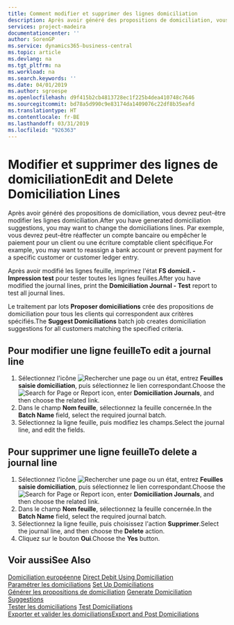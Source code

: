 ```yaml
---
title: Comment modifier et supprimer des lignes domiciliation
description: Après avoir généré des propositions de domiciliation, vous devrez peut-être modifier les lignes domiciliation. Par exemple, vous devrez peut-être réaffecter un compte bancaire ou empêcher le paiement pour un client ou une écriture comptable client spécifique.
services: project-madeira
documentationcenter: ''
author: SorenGP
ms.service: dynamics365-business-central
ms.topic: article
ms.devlang: na
ms.tgt_pltfrm: na
ms.workload: na
ms.search.keywords: ''
ms.date: 04/01/2019
ms.author: sgroespe
ms.openlocfilehash: d9f415b2cb4813728ec1f225b4dea410748c7646
ms.sourcegitcommit: bd78a5d990c9e83174da1409076c22df8b35eafd
ms.translationtype: HT
ms.contentlocale: fr-BE
ms.lasthandoff: 03/31/2019
ms.locfileid: "926363"
---
```

# <a name="edit-and-delete-domiciliation-lines"></a><span data-ttu-id="b79b2-104">Modifier et supprimer des lignes de domiciliation</span><span class="sxs-lookup"><span data-stu-id="b79b2-104">Edit and Delete Domiciliation Lines</span></span>
<span data-ttu-id="b79b2-105">Après avoir généré des propositions de domiciliation, vous devrez peut-être modifier les lignes domiciliation.</span><span class="sxs-lookup"><span data-stu-id="b79b2-105">After you have generated domiciliation suggestions, you may want to change the domiciliations lines.</span></span> <span data-ttu-id="b79b2-106">Par exemple, vous devrez peut-être réaffecter un compte bancaire ou empêcher le paiement pour un client ou une écriture comptable client spécifique.</span><span class="sxs-lookup"><span data-stu-id="b79b2-106">For example, you may want to reassign a bank account or prevent payment for a specific customer or customer ledger entry.</span></span>  

<span data-ttu-id="b79b2-107">Après avoir modifié les lignes feuille, imprimez l'état **FS domicil. - Impression test** pour tester toutes les lignes feuilles.</span><span class="sxs-lookup"><span data-stu-id="b79b2-107">After you have modified the journal lines, print the **Domiciliation Journal - Test** report to test all journal lines.</span></span>  

<span data-ttu-id="b79b2-108">Le traitement par lots **Proposer domiciliations** crée des propositions de domiciliation pour tous les clients qui correspondent aux critères spécifiés.</span><span class="sxs-lookup"><span data-stu-id="b79b2-108">The **Suggest Domiciliations** batch job creates domiciliation suggestions for all customers matching the specified criteria.</span></span>  

## <a name="to-edit-a-journal-line"></a><span data-ttu-id="b79b2-109">Pour modifier une ligne feuille</span><span class="sxs-lookup"><span data-stu-id="b79b2-109">To edit a journal line</span></span>  

1.  <span data-ttu-id="b79b2-110">Sélectionnez l'icône ![Rechercher une page ou un état](../../media/ui-search/search_small.png "icône Rechercher une page ou un état"), entrez **Feuilles saisie domiciliation**, puis sélectionnez le lien correspondant.</span><span class="sxs-lookup"><span data-stu-id="b79b2-110">Choose the ![Search for Page or Report](../../media/ui-search/search_small.png "Search for Page or Report icon") icon, enter **Domiciliation Journals**, and then choose the related link.</span></span>  
2.  <span data-ttu-id="b79b2-111">Dans le champ **Nom feuille**, sélectionnez la feuille concernée.</span><span class="sxs-lookup"><span data-stu-id="b79b2-111">In the **Batch Name** field, select the required journal batch.</span></span>  
3.  <span data-ttu-id="b79b2-112">Sélectionnez la ligne feuille, puis modifiez les champs.</span><span class="sxs-lookup"><span data-stu-id="b79b2-112">Select the journal line, and edit the fields.</span></span>  

## <a name="to-delete-a-journal-line"></a><span data-ttu-id="b79b2-113">Pour supprimer une ligne feuille</span><span class="sxs-lookup"><span data-stu-id="b79b2-113">To delete a journal line</span></span>  

1.  <span data-ttu-id="b79b2-114">Sélectionnez l'icône ![Rechercher une page ou un état](../../media/ui-search/search_small.png "icône Rechercher une page ou un état"), entrez **Feuilles saisie domiciliation**, puis sélectionnez le lien correspondant.</span><span class="sxs-lookup"><span data-stu-id="b79b2-114">Choose the ![Search for Page or Report](../../media/ui-search/search_small.png "Search for Page or Report icon") icon, enter **Domiciliation Journals**, and then choose the related link.</span></span>  
2.  <span data-ttu-id="b79b2-115">Dans le champ **Nom feuille**, sélectionnez la feuille concernée.</span><span class="sxs-lookup"><span data-stu-id="b79b2-115">In the **Batch Name** field, select the required journal batch.</span></span>  
3.  <span data-ttu-id="b79b2-116">Sélectionnez la ligne feuille, puis choisissez l'action **Supprimer**.</span><span class="sxs-lookup"><span data-stu-id="b79b2-116">Select the journal line, and then choose the **Delete** action.</span></span>  
4.  <span data-ttu-id="b79b2-117">Cliquez sur le bouton **Oui**.</span><span class="sxs-lookup"><span data-stu-id="b79b2-117">Choose the **Yes** button.</span></span>  

## <a name="see-also"></a><span data-ttu-id="b79b2-118">Voir aussi</span><span class="sxs-lookup"><span data-stu-id="b79b2-118">See Also</span></span>  
 <span data-ttu-id="b79b2-119">[Domiciliation européenne](direct-debit-using-domiciliation.md) </span><span class="sxs-lookup"><span data-stu-id="b79b2-119">[Direct Debit Using Domiciliation](direct-debit-using-domiciliation.md) </span></span>  
 <span data-ttu-id="b79b2-120">[Paramétrer les domiciliations](how-to-set-up-domiciliations.md) </span><span class="sxs-lookup"><span data-stu-id="b79b2-120">[Set Up Domiciliations](how-to-set-up-domiciliations.md) </span></span>  
 <span data-ttu-id="b79b2-121">[Générer les propositions de domiciliation](how-to-generate-domiciliation-suggestions.md) </span><span class="sxs-lookup"><span data-stu-id="b79b2-121">[Generate Domiciliation Suggestions](how-to-generate-domiciliation-suggestions.md) </span></span>  
 <span data-ttu-id="b79b2-122">[Tester les domiciliations](how-to-test-domiciliations.md) </span><span class="sxs-lookup"><span data-stu-id="b79b2-122">[Test Domiciliations](how-to-test-domiciliations.md) </span></span>  
 [<span data-ttu-id="b79b2-123">Exporter et valider les domiciliations</span><span class="sxs-lookup"><span data-stu-id="b79b2-123">Export and Post Domiciliations</span></span>](how-to-export-and-post-domiciliations.md)
